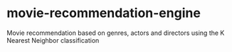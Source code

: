 # movie-recommendation-engine
Movie recommendation based on genres, actors and directors using the K Nearest Neighbor classification
